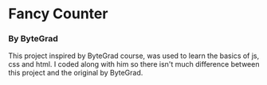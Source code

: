 # Fancy Counter
### By ByteGrad

This project inspired by ByteGrad course, was used to learn the basics of js, css and html. I coded along with him so there isn't much difference between this project and the original by ByteGrad.
